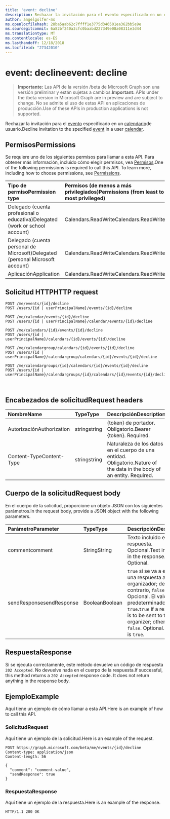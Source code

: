 ```yaml
---
title: 'event: decline'
description: Rechazar la invitación para el evento especificado en un calendario del usuario.
author: angelgolfer-ms
ms.openlocfilehash: 28ba5aab62c7ffff1e3775d346501ea362bb5e9e
ms.sourcegitcommit: 6a82bf240a3cfc0baabd227349e08a08311e3d44
ms.translationtype: MT
ms.contentlocale: es-ES
ms.lasthandoff: 12/18/2018
ms.locfileid: "27342010"
---
```

# <a name="event-decline"></a><span data-ttu-id="a72e7-103">event: decline</span><span class="sxs-lookup"><span data-stu-id="a72e7-103">event: decline</span></span>

> <span data-ttu-id="a72e7-104">**Importante:** Las API de la versión /beta de Microsoft Graph son una versión preliminar y están sujetas a cambios.</span><span class="sxs-lookup"><span data-stu-id="a72e7-104">**Important:** APIs under the /beta version in Microsoft Graph are in preview and are subject to change.</span></span> <span data-ttu-id="a72e7-105">No se admite el uso de estas API en aplicaciones de producción.</span><span class="sxs-lookup"><span data-stu-id="a72e7-105">Use of these APIs in production applications is not supported.</span></span>

<span data-ttu-id="a72e7-106">Rechazar la invitación para el [evento](../resources/event.md) especificado en un [calendario](../resources/calendar.md)de usuario.</span><span class="sxs-lookup"><span data-stu-id="a72e7-106">Decline invitation to the specified [event](../resources/event.md) in a user [calendar](../resources/calendar.md).</span></span>

## <a name="permissions"></a><span data-ttu-id="a72e7-107">Permisos</span><span class="sxs-lookup"><span data-stu-id="a72e7-107">Permissions</span></span>
<span data-ttu-id="a72e7-p102">Se requiere uno de los siguientes permisos para llamar a esta API. Para obtener más información, incluido cómo elegir permisos, vea [Permisos](/graph/permissions-reference).</span><span class="sxs-lookup"><span data-stu-id="a72e7-p102">One of the following permissions is required to call this API. To learn more, including how to choose permissions, see [Permissions](/graph/permissions-reference).</span></span>

|<span data-ttu-id="a72e7-110">Tipo de permiso</span><span class="sxs-lookup"><span data-stu-id="a72e7-110">Permission type</span></span>      | <span data-ttu-id="a72e7-111">Permisos (de menos a más privilegiados)</span><span class="sxs-lookup"><span data-stu-id="a72e7-111">Permissions (from least to most privileged)</span></span>              |
|:--------------------|:---------------------------------------------------------|
|<span data-ttu-id="a72e7-112">Delegado (cuenta profesional o educativa)</span><span class="sxs-lookup"><span data-stu-id="a72e7-112">Delegated (work or school account)</span></span> | <span data-ttu-id="a72e7-113">Calendars.ReadWrite</span><span class="sxs-lookup"><span data-stu-id="a72e7-113">Calendars.ReadWrite</span></span>    |
|<span data-ttu-id="a72e7-114">Delegado (cuenta personal de Microsoft)</span><span class="sxs-lookup"><span data-stu-id="a72e7-114">Delegated (personal Microsoft account)</span></span> | <span data-ttu-id="a72e7-115">Calendars.ReadWrite</span><span class="sxs-lookup"><span data-stu-id="a72e7-115">Calendars.ReadWrite</span></span>    |
|<span data-ttu-id="a72e7-116">Aplicación</span><span class="sxs-lookup"><span data-stu-id="a72e7-116">Application</span></span> | <span data-ttu-id="a72e7-117">Calendars.ReadWrite</span><span class="sxs-lookup"><span data-stu-id="a72e7-117">Calendars.ReadWrite</span></span> |

## <a name="http-request"></a><span data-ttu-id="a72e7-118">Solicitud HTTP</span><span class="sxs-lookup"><span data-stu-id="a72e7-118">HTTP request</span></span>

<!-- { "blockType": "ignored" } -->

```http
POST /me/events/{id}/decline
POST /users/{id | userPrincipalName}/events/{id}/decline

POST /me/calendar/events/{id}/decline
POST /users/{id | userPrincipalName}/calendar/events/{id}/decline

POST /me/calendars/{id}/events/{id}/decline
POST /users/{id | userPrincipalName}/calendars/{id}/events/{id}/decline

POST /me/calendargroup/calendars/{id}/events/{id}/decline
POST /users/{id | userPrincipalName}/calendargroup/calendars/{id}/events/{id}/decline

POST /me/calendargroups/{id}/calendars/{id}/events/{id}/decline
POST /users/{id | userPrincipalName}/calendargroups/{id}/calendars/{id}/events/{id}/decline
```

<br/>

## <a name="request-headers"></a><span data-ttu-id="a72e7-119">Encabezados de solicitud</span><span class="sxs-lookup"><span data-stu-id="a72e7-119">Request headers</span></span>

| <span data-ttu-id="a72e7-120">Nombre</span><span class="sxs-lookup"><span data-stu-id="a72e7-120">Name</span></span>       | <span data-ttu-id="a72e7-121">Type</span><span class="sxs-lookup"><span data-stu-id="a72e7-121">Type</span></span> | <span data-ttu-id="a72e7-122">Descripción</span><span class="sxs-lookup"><span data-stu-id="a72e7-122">Description</span></span>|
|:---------------|:--------|:----------|
| <span data-ttu-id="a72e7-123">Autorización</span><span class="sxs-lookup"><span data-stu-id="a72e7-123">Authorization</span></span>  | <span data-ttu-id="a72e7-124">string</span><span class="sxs-lookup"><span data-stu-id="a72e7-124">string</span></span>  | <span data-ttu-id="a72e7-p103">{token} de portador. Obligatorio.</span><span class="sxs-lookup"><span data-stu-id="a72e7-p103">Bearer {token}. Required.</span></span> |
| <span data-ttu-id="a72e7-127">Content-Type</span><span class="sxs-lookup"><span data-stu-id="a72e7-127">Content-Type</span></span> | <span data-ttu-id="a72e7-128">string</span><span class="sxs-lookup"><span data-stu-id="a72e7-128">string</span></span>  | <span data-ttu-id="a72e7-p104">Naturaleza de los datos en el cuerpo de una entidad. Obligatorio.</span><span class="sxs-lookup"><span data-stu-id="a72e7-p104">Nature of the data in the body of an entity. Required.</span></span> |

## <a name="request-body"></a><span data-ttu-id="a72e7-131">Cuerpo de la solicitud</span><span class="sxs-lookup"><span data-stu-id="a72e7-131">Request body</span></span>

<span data-ttu-id="a72e7-132">En el cuerpo de la solicitud, proporcione un objeto JSON con los siguientes parámetros.</span><span class="sxs-lookup"><span data-stu-id="a72e7-132">In the request body, provide a JSON object with the following parameters.</span></span>

| <span data-ttu-id="a72e7-133">Parámetro</span><span class="sxs-lookup"><span data-stu-id="a72e7-133">Parameter</span></span>    | <span data-ttu-id="a72e7-134">Type</span><span class="sxs-lookup"><span data-stu-id="a72e7-134">Type</span></span>   |<span data-ttu-id="a72e7-135">Descripción</span><span class="sxs-lookup"><span data-stu-id="a72e7-135">Description</span></span>|
|:---------------|:--------|:----------|
|<span data-ttu-id="a72e7-136">comment</span><span class="sxs-lookup"><span data-stu-id="a72e7-136">comment</span></span>|<span data-ttu-id="a72e7-137">String</span><span class="sxs-lookup"><span data-stu-id="a72e7-137">String</span></span>|<span data-ttu-id="a72e7-p105">Texto incluido en la respuesta. Opcional.</span><span class="sxs-lookup"><span data-stu-id="a72e7-p105">Text included in the response. Optional.</span></span>|
|<span data-ttu-id="a72e7-140">sendResponse</span><span class="sxs-lookup"><span data-stu-id="a72e7-140">sendResponse</span></span>|<span data-ttu-id="a72e7-141">Boolean</span><span class="sxs-lookup"><span data-stu-id="a72e7-141">Boolean</span></span>|<span data-ttu-id="a72e7-p106">`true` si se va a enviar una respuesta al organizador; de lo contrario, `false`. Opcional. El valor predeterminado es `true`.</span><span class="sxs-lookup"><span data-stu-id="a72e7-p106">`true` if a response is to be sent to the organizer; otherwise, `false`. Optional. Default is `true`.</span></span>|

## <a name="response"></a><span data-ttu-id="a72e7-145">Respuesta</span><span class="sxs-lookup"><span data-stu-id="a72e7-145">Response</span></span>

<span data-ttu-id="a72e7-p107">Si se ejecuta correctamente, este método devuelve un código de respuesta `202 Accepted`. No devuelve nada en el cuerpo de la respuesta.</span><span class="sxs-lookup"><span data-stu-id="a72e7-p107">If successful, this method returns a `202 Accepted` response code. It does not return anything in the response body.</span></span>

## <a name="example"></a><span data-ttu-id="a72e7-148">Ejemplo</span><span class="sxs-lookup"><span data-stu-id="a72e7-148">Example</span></span>

<span data-ttu-id="a72e7-149">Aquí tiene un ejemplo de cómo llamar a esta API.</span><span class="sxs-lookup"><span data-stu-id="a72e7-149">Here is an example of how to call this API.</span></span>

### <a name="request"></a><span data-ttu-id="a72e7-150">Solicitud</span><span class="sxs-lookup"><span data-stu-id="a72e7-150">Request</span></span>

<span data-ttu-id="a72e7-151">Aquí tiene un ejemplo de la solicitud.</span><span class="sxs-lookup"><span data-stu-id="a72e7-151">Here is an example of the request.</span></span>

<!-- {
  "blockType": "request",
  "name": "event_decline"
}-->

```http
POST https://graph.microsoft.com/beta/me/events/{id}/decline
Content-type: application/json
Content-length: 56

{
  "comment": "comment-value",
  "sendResponse": true
}
```

### <a name="response"></a><span data-ttu-id="a72e7-152">Respuesta</span><span class="sxs-lookup"><span data-stu-id="a72e7-152">Response</span></span>

<span data-ttu-id="a72e7-153">Aquí tiene un ejemplo de la respuesta.</span><span class="sxs-lookup"><span data-stu-id="a72e7-153">Here is an example of the response.</span></span>

<!-- {
  "blockType": "response",
  "truncated": true
} -->

```http
HTTP/1.1 200 OK
```

<!-- uuid: 8fcb5dbc-d5aa-4681-8e31-b001d5168d79
2015-10-25 14:57:30 UTC -->
<!-- {
  "type": "#page.annotation",
  "description": "event: decline",
  "keywords": "",
  "section": "documentation",
  "tocPath": ""
}-->
